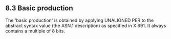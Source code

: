 ## 8.3 Basic production

The \'basic production\' is obtained by applying UNALIGNED PER to the
abstract syntax value (the ASN.1 description) as specified in X.691. It
always contains a multiple of 8 bits.